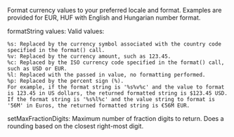 Format currency values to your preferred locale and format.
Examples are provided for EUR, HUF with English and Hungarian number format.

formatString values:
    Valid values:
    
    %s: Replaced by the currency symbol associated with the country code specified in the format() call.
    %v: Replaced by the currency amount, such as 123.45.
    %c: Replaced by the ISO currency code specified in the format() call, such as USD or EUR.
    %l: Replaced with the passed in value, no formatting performed.
    %p: Replaced by the percent sign (%).
    For example, if the format string is '%s%v%c' and the value to format is 123.45 in US dollars, the returned formatted string is $123.45 USD. If the format string is '%s%l%c' and the value string to format is '56M' in Euros, the returned formatted string is €56M EUR.

setMaxFractionDigits:
    Maximum number of fraction digits to return. Does a rounding based on the closest right-most digit.
